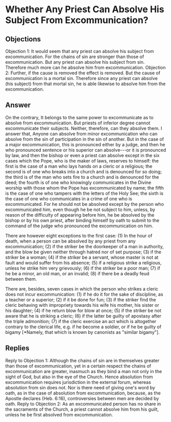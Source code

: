 # Whether Any Priest Can Absolve His Subject From Excommunication?
## Objections
Objection 1: It would seem that any priest can absolve his subject from excommunication. For the chains of sin are stronger than those of excommunication. But any priest can absolve his subject from sin. Therefore much more can he absolve him from excommunication.
Objection 2: Further, if the cause is removed the effect is removed. But the cause of excommunication is a mortal sin. Therefore since any priest can absolve (his subject) from that mortal sin, he is able likewise to absolve him from the excommunication.
## Answer
On the contrary, It belongs to the same power to excommunicate as to absolve from excommunication. But priests of inferior degree cannot excommunicate their subjects. Neither, therefore, can they absolve them.
I answer that, Anyone can absolve from minor excommunication who can absolve from the sin of participation in the sin of another. But in the case of a major excommunication, this is pronounced either by a judge, and then he who pronounced sentence or his superior can absolve---or it is pronounced by law, and then the bishop or even a priest can absolve except in the six cases which the Pope, who is the maker of laws, reserves to himself: the first is the case of a man who lays hands on a cleric or a religious; the second is of one who breaks into a church and is denounced for so doing; the third is of the man who sets fire to a church and is denounced for the deed; the fourth is of one who knowingly communicates in the Divine worship with those whom the Pope has excommunicated by name; the fifth is the case of one who tampers with the letters of the Holy See; the sixth is the case of one who communicates in a crime of one who is excommunicated. For he should not be absolved except by the person who excommunicated him, even though he be not subject to him, unless, by reason of the difficulty of appearing before him, he be absolved by the bishop or by his own priest, after binding himself by oath to submit to the command of the judge who pronounced the excommunication on him.

There are however eight exceptions to the first case: (1) In the hour of death, when a person can be absolved by any priest from any excommunication; (2) if the striker be the doorkeeper of a man in authority, and the blow be given neither through hatred nor of set purpose; (3) if the striker be a woman; (4) if the striker be a servant, whose master is not at fault and would suffer from his absence; (5) if a religious strike a religious, unless he strike him very grievously; (6) if the striker be a poor man; (7) if he be a minor, an old man, or an invalid; (8) if there be a deadly feud between them.

There are, besides, seven cases in which the person who strikes a cleric does not incur excommunication: (1) if he do it for the sake of discipline, as a teacher or a superior; (2) if it be done for fun; (3) if the striker find the cleric behaving with impropriety towards his wife his mother, his sister or his daughter; (4) if he return blow for blow at once; (5) if the striker be not aware that he is striking a cleric; (6) if the latter be guilty of apostasy after the triple admonition; (7) if the cleric exercise an act which is altogether contrary to the clerical life, e.g. if he become a soldier, or if he be guilty of bigamy [*Namely, that which is known by canonists as "similar bigamy"].
## Replies
Reply to Objection 1: Although the chains of sin are in themselves greater than those of excommunication, yet in a certain respect the chains of excommunication are greater, inasmuch as they bind a man not only in the sight of God, but also in the eye of the Church. Hence absolution from excommunication requires jurisdiction in the external forum, whereas absolution from sin does not. Nor is there need of giving one's word by oath, as in the case of absolution from excommunication, because, as the Apostle declares (Heb. 6:16), controversies between men are decided by oath.
Reply to Objection 2: As an excommunicated person has no share in the sacraments of the Church, a priest cannot absolve him from his guilt, unless he be first absolved from excommunication.